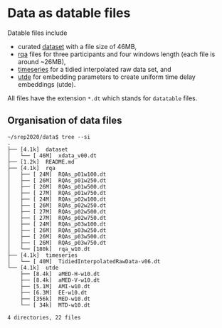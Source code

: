 # Data as datable files
Datable files include 
* curated [dataset](dataset) with a file size of 46MB,
* [rqa](rqa/) files for three participants and four windows length (each file is around ~26MB), 
* [timeseries](timeseries) for a tidied interpolated raw data set, and 
* [utde](utde) for embedding parameters to create uniform time delay embeddings (utde).   


All files have the extension `*.dt` which stands for `datatable` files.


## Organisation of data files
```
~/srep2020/data$ tree --si
.
├── [4.1k]  dataset
│   └── [ 46M]  xdata_v00.dt
├── [1.2k]  README.md
├── [4.1k]  rqa
│   ├── [ 24M]  RQAs_p01w100.dt
│   ├── [ 26M]  RQAs_p01w250.dt
│   ├── [ 26M]  RQAs_p01w500.dt
│   ├── [ 27M]  RQAs_p01w750.dt
│   ├── [ 24M]  RQAs_p02w100.dt
│   ├── [ 26M]  RQAs_p02w250.dt
│   ├── [ 27M]  RQAs_p02w500.dt
│   ├── [ 27M]  RQAs_p02w750.dt
│   ├── [ 24M]  RQAs_p03w100.dt
│   ├── [ 26M]  RQAs_p03w250.dt
│   ├── [ 26M]  RQAs_p03w500.dt
│   ├── [ 26M]  RQAs_p03w750.dt
│   └── [180k]  rqa_w10.dt
├── [4.1k]  timeseries
│   └── [ 40M]  TidiedInterpolatedRawData-v06.dt
└── [4.1k]  utde
    ├── [8.4k]  aMED-H-w10.dt
    ├── [8.4k]  aMED-V-w10.dt
    ├── [5.1M]  AMI-w10.dt
    ├── [6.3M]  EE-w10.dt
    ├── [356k]  MED-w10.dt
    └── [ 34k]  MTD-w10.dt

4 directories, 22 files
```
